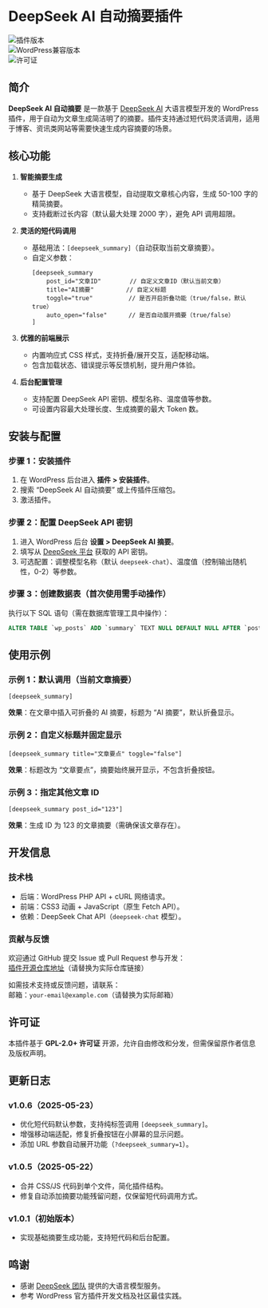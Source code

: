 

# DeepSeek AI 自动摘要插件  

![插件版本](https://img.shields.io/badge/version-1.0.6-blue.svg)  
![WordPress兼容版本](https://img.shields.io/badge/WordPress-%3E=5.0-success.svg)  
![许可证](https://img.shields.io/badge/license-GPL--2.0+-brightgreen.svg)  


## 简介  
**DeepSeek AI 自动摘要** 是一款基于 [DeepSeek AI](https://www.deepseek.com/) 大语言模型开发的 WordPress 插件，用于自动为文章生成简洁明了的摘要。插件支持通过短代码灵活调用，适用于博客、资讯类网站等需要快速生成内容摘要的场景。  


## 核心功能  
1. **智能摘要生成**  
   - 基于 DeepSeek 大语言模型，自动提取文章核心内容，生成 50-100 字的精简摘要。  
   - 支持截断过长内容（默认最大处理 2000 字），避免 API 调用超限。  

2. **灵活的短代码调用**  
   - 基础用法：`[deepseek_summary]`（自动获取当前文章摘要）。  
   - 自定义参数：  
     ```plaintext  
     [deepseek_summary 
         post_id="文章ID"        // 自定义文章ID（默认当前文章）
         title="AI摘要"         // 自定义标题
         toggle="true"          // 是否开启折叠功能（true/false，默认true）
         auto_open="false"      // 是否自动展开摘要（true/false）
     ]  
     ```  

3. **优雅的前端展示**  
   - 内置响应式 CSS 样式，支持折叠/展开交互，适配移动端。  
   - 包含加载状态、错误提示等反馈机制，提升用户体验。  

4. **后台配置管理**  
   - 支持配置 DeepSeek API 密钥、模型名称、温度值等参数。  
   - 可设置内容最大处理长度、生成摘要的最大 Token 数。  


## 安装与配置  
### 步骤 1：安装插件  
1. 在 WordPress 后台进入 **插件 > 安装插件**。  
2. 搜索 “DeepSeek AI 自动摘要” 或上传插件压缩包。  
3. 激活插件。  

### 步骤 2：配置 DeepSeek API 密钥  
1. 进入 WordPress 后台 **设置 > DeepSeek AI 摘要**。  
2. 填写从 [DeepSeek 平台](https://www.deepseek.com/) 获取的 API 密钥。  
3. 可选配置：调整模型名称（默认 `deepseek-chat`）、温度值（控制输出随机性，0-2）等参数。  

### 步骤 3：创建数据表（首次使用需手动操作）  
执行以下 SQL 语句（需在数据库管理工具中操作）：  
```sql  
ALTER TABLE `wp_posts` ADD `summary` TEXT NULL DEFAULT NULL AFTER `post_content`;  
```  


## 使用示例  
### 示例 1：默认调用（当前文章摘要）  
```plaintext  
[deepseek_summary]  
```  
**效果**：在文章中插入可折叠的 AI 摘要，标题为 “AI 摘要”，默认折叠显示。  

### 示例 2：自定义标题并固定显示  
```plaintext  
[deepseek_summary title="文章要点" toggle="false"]  
```  
**效果**：标题改为 “文章要点”，摘要始终展开显示，不包含折叠按钮。  

### 示例 3：指定其他文章 ID  
```plaintext  
[deepseek_summary post_id="123"]  
```  
**效果**：生成 ID 为 123 的文章摘要（需确保该文章存在）。  


## 开发信息  
### 技术栈  
- 后端：WordPress PHP API + cURL 网络请求。  
- 前端：CSS3 动画 + JavaScript（原生 Fetch API）。  
- 依赖：DeepSeek Chat API（`deepseek-chat` 模型）。  

### 贡献与反馈  
欢迎通过 GitHub 提交 Issue 或 Pull Request 参与开发：  
[插件开源仓库地址](https://github.com/your-username/deepseek-ai-summary)（请替换为实际仓库链接）  

如需技术支持或反馈问题，请联系：  
邮箱：`your-email@example.com`（请替换为实际邮箱）  


## 许可证  
本插件基于 **GPL-2.0+ 许可证** 开源，允许自由修改和分发，但需保留原作者信息及版权声明。  


## 更新日志  
### v1.0.6（2025-05-23）  
- 优化短代码默认参数，支持纯标签调用 `[deepseek_summary]`。  
- 增强移动端适配，修复折叠按钮在小屏幕的显示问题。  
- 添加 URL 参数自动展开功能（`?deepseek_summary=1`）。  

### v1.0.5（2025-05-22）  
- 合并 CSS/JS 代码到单个文件，简化插件结构。  
- 修复自动添加摘要功能残留问题，仅保留短代码调用方式。  

### v1.0.1（初始版本）  
- 实现基础摘要生成功能，支持短代码和后台配置。  


## 鸣谢  
- 感谢 [DeepSeek 团队](https://www.deepseek.com/) 提供的大语言模型服务。  
- 参考 WordPress 官方插件开发文档及社区最佳实践。  

